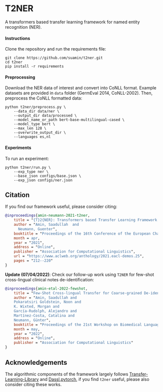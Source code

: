 # T2NER

A transformers based transfer learning framework for named entity recognition (NER).

#### Instructions

Clone the repository and run the requirements file:
```
git clone https://github.com/suamin/t2ner.git
cd t2ner
pip install -r requirements
```

#### Preprocessing

Download the NER data of interest and convert into CoNLL format. Example datasets are provided in `data` folder (GermEval 2014, CoNLL-2002). Then, preprocess the CoNLL formatted data:

```
python t2ner/preprocess.py \
    --data_dir data/ner \
    --output_dir data/processed \
    --model_name_or_path bert-base-multilingual-cased \
    --model_type bert \
    --max_len 128 \
    --overwrite_output_dir \
    --languages es,nl
```

#### Experiments

To run an experiment:

```
python t2ner/run.py \
    --exp_type ner \
    --base_json configs/base.json \
    --exp_json configs/ner.json

```

## Citation

If you find our framework useful, please consider citing:

```bibtex
@inproceedings{amin-neumann-2021-t2ner,
    title = "{T}2{NER}: Transformers based Transfer Learning Framework for Named Entity Recognition",
    author = "Amin, Saadullah  and
      Neumann, Guenter",
    booktitle = "Proceedings of the 16th Conference of the European Chapter of the Association for Computational Linguistics: System Demonstrations",
    month = apr,
    year = "2021",
    address = "Online",
    publisher = "Association for Computational Linguistics",
    url = "https://www.aclweb.org/anthology/2021.eacl-demos.25",
    pages = "212--220"
}
```

**Update (07/04/2022)**: Check our follow-up work using `T2NER` for few-shot cross-lingual clinical notes de-identification:

```bibtex
@inproceedings{amin-etal-2022-fewshot,
    title = "Few-Shot Cross-lingual Transfer for Coarse-grained De-identification of Code-Mixed Clinical Texts",
    author = "Amin, Saadullah and 
    Pokaratsiri Goldstein, Noon and 
    K. Wixted, Morgan and 
    García-Rudolph, Alejandro and 
    Martínez-Costa, Catalina and 
    Neumann, Günter",
    booktitle = "Proceedings of the 21st Workshop on Biomedical Language Processing",
    month = may,
    year = "2022",
    address = "Online",
    publisher = "Association for Computational Linguistics"
}
```

## Acknowledgements 

The algorithmic components of the framework largely follows [Transfer-Learning-Library](https://github.com/thuml/Transfer-Learning-Library) and [Dassl.pytorch](https://github.com/KaiyangZhou/Dassl.pytorch), if you find `t2ner` useful, please also consider citing these works.
